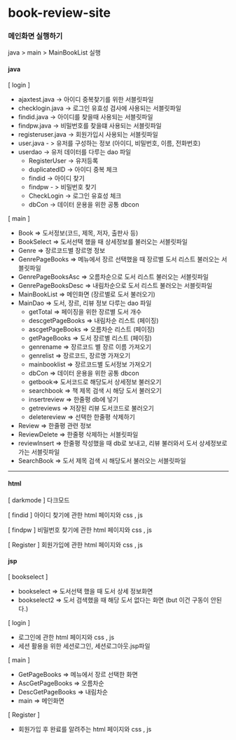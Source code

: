 # book-review-site

### 메인화면 실행하기
java > main > MainBookList 실행

#### java
[ login ] 

- ajaxtest.java -> 아이디 중복찾기를 위한 서블릿파일  
- checklogin.java -> 로그인 유효성 검사에 사용되는 서블릿파일  
- findid.java -> 아이디를 찾을때 사용되는 서블릿파일  
- findpw.java -> 비밀번호를 찾을떄 사용되는 서블릿파일  
- registeruser.java -> 회원가입시 사용되는 서블릿파일   
- user.java - > 유저를 구성하는 정보 (아이디, 비밀번호, 이름, 전화번호)  
- userdao -> 유저 데이터를 다루는 dao 파일  
    - RegisterUser -> 유저등록  
    - duplicatedID -> 아이디 중복 체크  
    - findid -> 아이디 찾기  
    - findpw - > 비밀번호 찾기  
    - CheckLogin -> 로그인 유효성 체크  
    - dbCon -> 데이터 운용을 위한 공통 dbcon  


[ main ]

- Book => 도서정보(코드, 제목, 저자, 출판사 등)  
- BookSelect => 도서선택 했을 때 상세정보를 불러오는 서블릿파일  
- Genre => 장르코드별 장르명 정보  
- GenrePageBooks => 메뉴에서 장르 선택했을 때 장르별 도서 리스트 불러오는 서블릿파일  
- GenrePageBooksAsc => 오름차순으로 도서 리스트 불러오는 서블릿파일  
- GenrePageBooksDesc => 내림차순으로 도서 리스트 불러오는 서블릿파일  
- MainBookList => 메인화면 (장르별로 도서 불러오기)  
- MainDao => 도서, 장르, 리뷰 정보 다루는 dao 파일  
    - getTotal => 페이징을 위한 장르별 도서 개수  
    - descgetPageBooks => 내림차순 리스트 (페이징)  
    - ascgetPageBooks => 오름차순 리스트 (페이징)  
    - getPageBooks => 도서 장르별 리스트 (페이징)  
    - genrename => 장르코드 별 장르 이름 가져오기  
    - genrelist => 장르코드, 장르명 가져오기  
    - mainbooklist => 장르코드별 도서정보 가져오기  
    - dbCon => 데이터 운용을 위한 공통 dbcon  
    - getbook=> 도서코드로 해당도서 상세정보 불러오기  
    - searchbook => 책 제목 검색 시 해당 도서 불러오기  
    - insertreview => 한줄평 db에 넣기  
    - getreviews => 저장된 리뷰 도서코드로 불러오기  
    - deletereview => 선택한 한줄평 삭제하기  
- Review => 한줄평 관련 정보  
- ReviewDelete => 한줄평 삭제하는 서블릿파일  
- reviewInsert => 한줄평 작성했을 때 db로 보내고, 리뷰 불러와서 도서 상세정보로 가는 서블릿파일  
- SearchBook => 도서 제목 검색 시 해당도서 불러오는 서블릿파일  

---

#### html
[ darkmode ] 
다크모드

[ findid ] 
아이디 찾기에 관한 html 페이지와 css , js

[ findpw ] 
비밀번호 찾기에 관한 html 페이지와 css , js

[ Register ] 
회원가입에 관한 html 페이지와 css , js


#### jsp
[ bookselect ]
- bookselect => 도서선택 했을 때 도서 상세 정보화면
- bookselect2 => 도서 검색했을 때 해당 도서 없다는 화면 (but 이건 구동이 안된다.)

[ login ] 
- 로그인에 관한 html 페이지와 css , js
- 세션 활용을 위한 세션로그인, 세션로그아웃.jsp파일

[ main ]
- GetPageBooks => 메뉴에서 장르 선택한 화면
- AscGetPageBooks => 오름차순
- DescGetPageBooks => 내림차순
- main => 메인화면

[ Register ] 
- 회원가입 후 완료를 알려주는 html 페이지와 css , js
